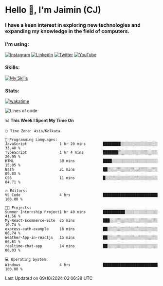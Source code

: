 <h1>Hello 👋, I'm Jaimin (CJ)</h1>
<h3>I have a keen interest in exploring new technologies and expanding my knowledge in the field of computers.</h3>

<h3 align="left"> I'm using: </h3>

[![Instagram](https://img.shields.io/badge/Instagram-%23E4405F.svg?style=for-the-badge&logo=Instagram&logoColor=white)](https://instagram.com/jaimin_chovatia) [![LinkedIn](https://img.shields.io/badge/linkedin-%230077B5.svg?style=for-the-badge&logo=linkedin&logoColor=white)](https://www.linkedin.com/in/jaimin-chovatia-691b8b29a) [![Twitter](https://img.shields.io/badge/Twitter-%231DA1F2.svg?style=for-the-badge&logo=Twitter&logoColor=white)](https://twitter.com/jaimin_chovatia) [![YouTube](https://img.shields.io/badge/YouTube-%23FF0000.svg?style=for-the-badge&logo=YouTube&logoColor=white)](https://youtube.com/@cjcreations5172) 

**<h3 align="left">Skills:</h3>**

[![My Skills](https://skillicons.dev/icons?i=ts,js,java,py,react,nextjs,nodejs,postgres,mongodb,git)](https://skillicons.dev)

<!---
 **<h3 align="left">🏆 Achievements:</h3>**
 [![An image of @jaimin25's Holopin badges, which is a link to view their full Holopin profile](https://holopin.me/jaimin25)](https://holopin.io/@jaimin25)
-->

**<h3 align="left">Stats:</h3>**

[![wakatime](https://wakatime.com/badge/user/b2a7cf30-099b-4a62-be11-c3b7dc700323.svg)](https://wakatime.com/@b2a7cf30-099b-4a62-be11-c3b7dc700323)

<!--START_SECTION:waka-->
![Lines of code](https://img.shields.io/badge/From%20Hello%20World%20I%27ve%20Written-994.5%20thousand%20lines%20of%20code-blue)

📊 **This Week I Spent My Time On** 

```text
🕑︎ Time Zone: Asia/Kolkata

💬 Programming Languages: 
JavaScript               1 hr 20 mins        ████████░░░░░░░░░░░░░░░░░   33.40 % 
TypeScript               1 hr 4 mins         ███████░░░░░░░░░░░░░░░░░░   26.95 % 
HTML                     38 mins             ████░░░░░░░░░░░░░░░░░░░░░   15.85 % 
Bash                     21 mins             ██░░░░░░░░░░░░░░░░░░░░░░░   09.03 % 
CSS                      11 mins             █░░░░░░░░░░░░░░░░░░░░░░░░   04.71 % 

🔥 Editors: 
VS Code                  4 hrs               █████████████████████████   100.00 % 

🐱‍💻 Projects: 
Summer Internship Project1 hr 40 mins        ██████████░░░░░░░░░░░░░░░   41.56 % 
My-React-Ecommerce-Site  25 mins             ███░░░░░░░░░░░░░░░░░░░░░░   10.74 % 
express-auth-example     16 mins             ██░░░░░░░░░░░░░░░░░░░░░░░   06.74 % 
Weather-App-in-reactjs   15 mins             ██░░░░░░░░░░░░░░░░░░░░░░░   06.61 % 
realtime-chat-app        14 mins             ██░░░░░░░░░░░░░░░░░░░░░░░   06.03 % 

💻 Operating System: 
Windows                  4 hrs               █████████████████████████   100.00 % 
```


 Last Updated on 09/10/2024 03:06:38 UTC
<!--END_SECTION:waka-->
